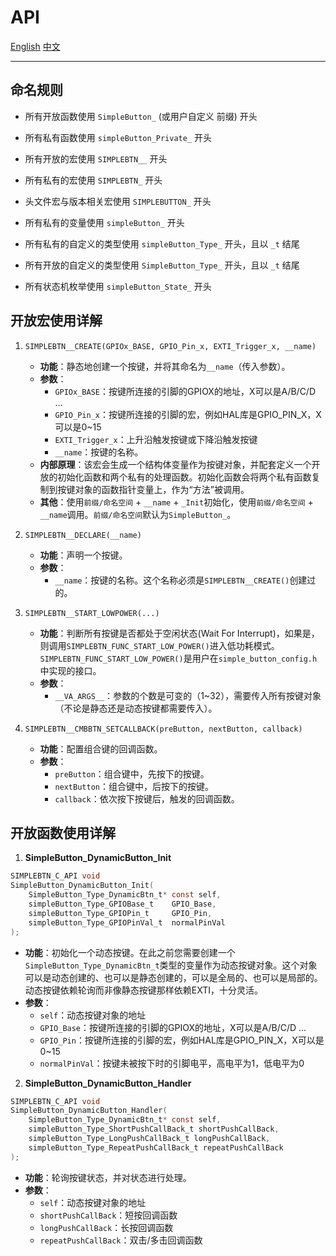 # API

[English](./API.md)
[中文](./API_zh.md)

---

## 命名规则

- 所有开放函数使用 `SimpleButton_` (或用户自定义 前缀) 开头

- 所有私有函数使用 `simpleButton_Private_` 开头

- 所有开放的宏使用 `SIMPLEBTN__` 开头

- 所有私有的宏使用 `SIMPLEBTN_` 开头

- 头文件宏与版本相关宏使用 `SIMPLEBUTTON_` 开头

- 所有私有的变量使用 `simpleButton_` 开头

- 所有私有的自定义的类型使用 `simpleButton_Type_` 开头，且以 `_t` 结尾

- 所有开放的自定义的类型使用 `SimpleButton_Type_` 开头，且以 `_t` 结尾

- 所有状态机枚举使用 `simpleButton_State_` 开头


## 开放宏使用详解

1. `SIMPLEBTN__CREATE(GPIOx_BASE, GPIO_Pin_x, EXTI_Trigger_x, __name)`
    - **功能**：静态地创建一个按键，并将其命名为`__name`（传入参数）。
    - **参数**：
        - `GPIOx_BASE`：按键所连接的引脚的GPIOX的地址，X可以是A/B/C/D ...
        - `GPIO_Pin_x`：按键所连接的引脚的宏，例如HAL库是GPIO_PIN_X，X可以是0~15
        - `EXTI_Trigger_x`：上升沿触发按键或下降沿触发按键
        - `__name`：按键的名称。
    - **内部原理**：该宏会生成一个结构体变量作为按键对象，并配套定义一个开放的初始化函数和两个私有的处理函数。初始化函数会将两个私有函数复制到按键对象的函数指针变量上，作为“方法”被调用。
    - **其他**：使用`前缀/命名空间` + `__name` + `_Init`初始化，使用`前缀/命名空间` + `__name`调用。`前缀/命名空间`默认为`SimpleButton_`。

2. `SIMPLEBTN__DECLARE(__name)`
    - **功能**：声明一个按键。
    - **参数**：
        - `__name`：按键的名称。这个名称必须是`SIMPLEBTN__CREATE()`创建过的。

3. `SIMPLEBTN__START_LOWPOWER(...)`
    - **功能**：判断所有按键是否都处于空闲状态(Wait For Interrupt)，如果是，则调用`SIMPLEBTN_FUNC_START_LOW_POWER()`进入低功耗模式。`SIMPLEBTN_FUNC_START_LOW_POWER()`是用户在`simple_button_config.h`中实现的接口。
    - **参数**：
        - `__VA_ARGS__`：参数的个数是可变的（1~32），需要传入所有按键对象（不论是静态还是动态按键都需要传入）。

4. `SIMPLEBTN__CMBBTN_SETCALLBACK(preButton, nextButton, callback)`
    - **功能**：配置组合键的回调函数。
    - **参数**：
        - `preButton`：组合键中，先按下的按键。
        - `nextButton`：组合键中，后按下的按键。
        - `callback`：依次按下按键后，触发的回调函数。

## 开放函数使用详解

1. **SimpleButton_DynamicButton_Init**

```c
SIMPLEBTN_C_API void
SimpleButton_DynamicButton_Init(
    SimpleButton_Type_DynamicBtn_t* const self,
    simpleButton_Type_GPIOBase_t    GPIO_Base,
    simpleButton_Type_GPIOPin_t     GPIO_Pin,
    simpleButton_Type_GPIOPinVal_t  normalPinVal
);
```

- **功能**：初始化一个动态按键。在此之前您需要创建一个`SimpleButton_Type_DynamicBtn_t`类型的变量作为动态按键对象。这个对象可以是动态创建的、也可以是静态创建的，可以是全局的、也可以是局部的。动态按键依赖轮询而非像静态按键那样依赖EXTI，十分灵活。
- **参数**：
    - `self`：动态按键对象的地址
    - `GPIO_Base`：按键所连接的引脚的GPIOX的地址，X可以是A/B/C/D ...
    - `GPIO_Pin`：按键所连接的引脚的宏，例如HAL库是GPIO_PIN_X，X可以是0~15
    - `normalPinVal`：按键未被按下时的引脚电平，高电平为1，低电平为0

2. **SimpleButton_DynamicButton_Handler**

```c
SIMPLEBTN_C_API void
SimpleButton_DynamicButton_Handler(
    SimpleButton_Type_DynamicBtn_t* const self,
    simpleButton_Type_ShortPushCallBack_t shortPushCallBack,
    simpleButton_Type_LongPushCallBack_t longPushCallBack,
    simpleButton_Type_RepeatPushCallBack_t repeatPushCallBack
);
```

- **功能**：轮询按键状态，并对状态进行处理。
- **参数**：
    - `self`：动态按键对象的地址
    - `shortPushCallBack`：短按回调函数
    - `longPushCallBack`：长按回调函数
    - `repeatPushCallBack`：双击/多击回调函数
